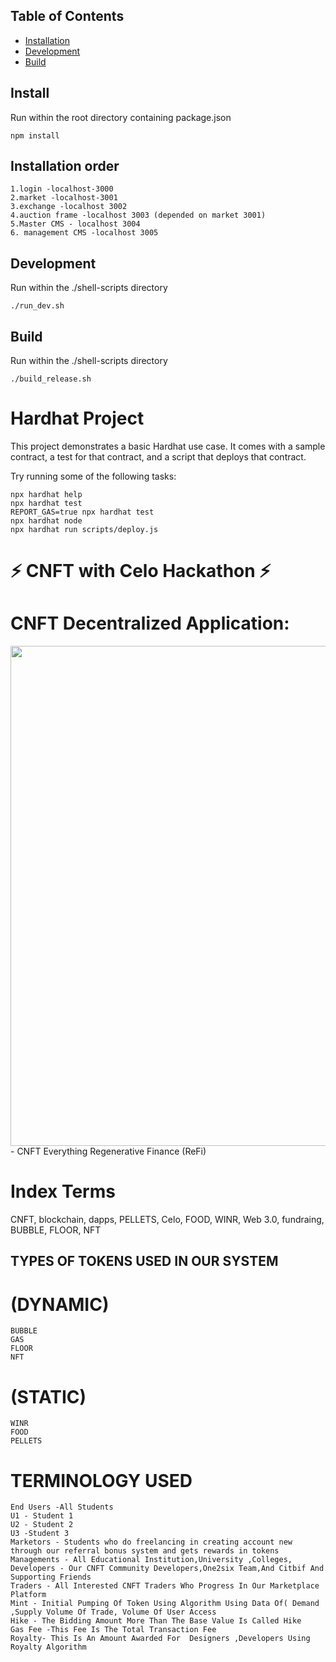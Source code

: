 ## Table of Contents

- [Installation](#install)
- [Development](#development)
- [Build](#build)



## Install

Run within the root directory containing package.json

```
npm install

```
## Installation order

```
1.login -localhost-3000
2.market -localhost-3001
3.exchange -localhost 3002
4.auction frame -localhost 3003 (depended on market 3001)
5.Master CMS - localhost 3004
6. management CMS -localhost 3005

```

## Development

Run within the ./shell-scripts directory

```
./run_dev.sh
```

## Build

Run within the ./shell-scripts directory

```
./build_release.sh
```
# Hardhat Project

This project demonstrates a basic Hardhat use case. It comes with a sample contract, a test for that contract, and a script that deploys that contract.

Try running some of the following tasks:

```shell
npx hardhat help
npx hardhat test
REPORT_GAS=true npx hardhat test
npx hardhat node
npx hardhat run scripts/deploy.js
```
# ⚡ CNFT with Celo Hackathon ⚡                                                                                                                                                                                                        
# CNFT Decentralized Application: 
<img src="https://user-images.githubusercontent.com/78921146/192164558-64ede5a9-3a55-49ed-a1ef-0ff83115eb9c.png" width="800"/>
- CNFT Everything Regenerative Finance (ReFi)

# Index Terms 
CNFT, blockchain, dapps, PELLETS, Celo, FOOD, WINR, Web 3.0,  fundraing, BUBBLE, FLOOR, NFT

## TYPES OF TOKENS USED IN OUR SYSTEM
# (DYNAMIC)
```
BUBBLE
GAS
FLOOR
NFT
```
# (STATIC)
```
WINR
FOOD
PELLETS
```


# TERMINOLOGY USED
```MERCHANTS - Food Stall Keepers, Game Stall Keepers,Or any product or service based stalls during events
End Users -All Students
U1 - Student 1 
U2 - Student 2
U3 -Student 3
Marketors - Students who do freelancing in creating account new through our referral bonus system and gets rewards in tokens
Managements - All Educational Institution,University ,Colleges,
Developers - Our CNFT Community Developers,One2six Team,And Citbif And Supporting Friends
Traders - All Interested CNFT Traders Who Progress In Our Marketplace Platform
Mint - Initial Pumping Of Token Using Algorithm Using Data Of( Demand ,Supply Volume Of Trade, Volume Of User Access 
Hike - The Bidding Amount More Than The Base Value Is Called Hike
Gas Fee -This Fee Is The Total Transaction Fee
Royalty- This Is An Amount Awarded For  Designers ,Developers Using Royalty Algorithm
```
